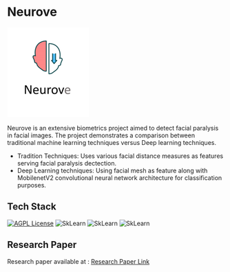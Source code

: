 # Neurove

![alt text](https://github.com/ZeerakBaig/Neurove/blob/main/NeuroveLogo.png?raw=true)

Neurove is an extensive biometrics project aimed to detect facial paralysis in facial images. The project demonstrates a comparison between traditional machine learning techniques versus Deep learning techniques.
 - Tradition Techniques: Uses various facial distance measures as features serving facial paralysis dectection.
 - Deep Learning techniques: Using facial mesh as feature along with MobilenetV2 convolutional neural network architecture for classification purposes.
 
 ## Tech Stack


[![AGPL License](https://img.shields.io/badge/Python-13.0-brightgreen)](http://www.gnu.org/licenses/agpl-3.0/)
![SkLearn](https://img.shields.io/badge/scikit-learn-red)
![SkLearn](https://img.shields.io/badge/tensorflow-2.9-brightgreen)
![SkLearn](https://img.shields.io/badge/Keras-2.10-green)

 ## Research Paper
 
 Research paper available at : [Research Paper Link](https://github.com/ZeerakBaig/Neurove/blob/main/Research_Paper/Facial_Paralysis_Recognition.pdf)

